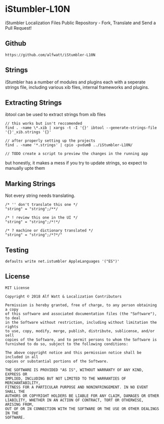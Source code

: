 
# iStumbler-L10N

iStumbler Localization Files Public Repository - Fork, Translate and Send a Pull Request!

## Github

    https://github.com/alfwatt/iStumbler-L10N

## Strings

iStumbler has a number of modules and plugins each with a seperate strings file, including various xib files, internal frameworks and plugins.


## Extracting Strings

ibtool can be used to extract strings from xib files

    // this works but isn't reccomended
    find . -name \*.xib | xargs -t -I '{}' ibtool --generate-strings-file '{}'_xib.strings '{}'

    // after properly setting up the projects
    find . -name '*.strings' | cpio -pvdumB ../iStumbler-L10N/

    // TODO create a script to preview the changes in the running app

but honestly, it makes a mess if you try to update strings, so expect to manually upte them


## Marking Strings

Not every string needs translating.

    /* '' don't translate this one */
    "string" = "string";/**/

    /* ! review this one in the UI */
    "string" = "string";/*!*/

    /* ? machine or dictionary translated */
    "string" = "string";/*?*/"


## Testing

    defaults write net.istumbler AppleLanguages '("ES")'

## License

    MIT License

    Copyright © 2018 Alf Watt & Localization Contributors

    Permission is hereby granted, free of charge, to any person obtaining a copy
    of this software and associated documentation files (the "Software"), to deal
    in the Software without restriction, including without limitation the rights
    to use, copy, modify, merge, publish, distribute, sublicense, and/or sell
    copies of the Software, and to permit persons to whom the Software is
    furnished to do so, subject to the following conditions:

    The above copyright notice and this permission notice shall be included in all
    copies or substantial portions of the Software.

    THE SOFTWARE IS PROVIDED "AS IS", WITHOUT WARRANTY OF ANY KIND, EXPRESS OR
    IMPLIED, INCLUDING BUT NOT LIMITED TO THE WARRANTIES OF MERCHANTABILITY,
    FITNESS FOR A PARTICULAR PURPOSE AND NONINFRINGEMENT. IN NO EVENT SHALL THE
    AUTHORS OR COPYRIGHT HOLDERS BE LIABLE FOR ANY CLAIM, DAMAGES OR OTHER
    LIABILITY, WHETHER IN AN ACTION OF CONTRACT, TORT OR OTHERWISE, ARISING FROM,
    OUT OF OR IN CONNECTION WITH THE SOFTWARE OR THE USE OR OTHER DEALINGS IN THE
    SOFTWARE.

